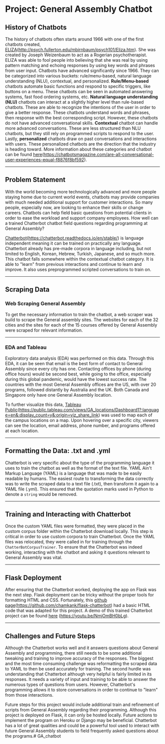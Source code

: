 # Project: General Assembly Chatbot
## History of Chatbots

The history of chatbots often starts around 1966 with one of the first chatbots created, [ELIZA](#http://psych.fullerton.edu/mbirnbaum/psych101/Eliza.htm)(http://psych.fullerton.edu/mbirnbaum/psych101/Eliza.htm). She was created by Joseph Weizenbaum to act as a Rogerian psychotherapist. ELIZA was able to fool people into believing that she was real by using pattern matching and echoing responses by using key words and phrases from user input. Chatbots have advanced significantly since 1966. They can be categorized into various buckets: rule/menu-based, natural language understanding (NLU), contextual, and personalized. **Rule/Menu-based** chatbots automate basic functions and respond to specific triggers, like buttons on a menu. These chatbots can be seen in automated answering systems, fast food ordering systems, etc. **Natural language understanding (NLU)** chatbots can interact at a slightly higher level than rule-based chatbots. These are able to recognize the intentions of the user in order to give a better response. These chatbots understand words and phrases, then response with the best corresponding script. However, these chatbots do not have advanced conversational skills. **Contextual** chatbot can handle more advanced conversations. These are less structured than NLU chatbots, but they still rely on programmed scripts to respond to the user. Lastly, **personalized** chatbots draw on past conversations and interactions with users. These personalized chatbots are the direction that the industry is heading toward. More information about these categories and chatbot can be found [here](#https://chatbotsmagazine.com/are-all-conversational-user-experiences-equal-f8876f8bf592)(https://chatbotsmagazine.com/are-all-conversational-user-experiences-equal-f8876f8bf592).

---

## Problem Statement

With the world becoming more technologically advanced and more people staying home due to current world events, chatbots may provide companies with much needed additional support for customer interactions. So many people, especially now, are looking to enhance their skills or change careers. Chatbots can help field basic questions from potential clients in order to ease the workload and support company employees. How well can a trained Chatterbot chatbot field questions regarding programming at General Assembly?

[Chatterbot](#https://chatterbot.readthedocs.io/en/stable/)(https://chatterbot.readthedocs.io/en/stable/) is language independent meaning it can be trained on practically any language. Chatterbot already has pre-made corpora in language including, but not limited to English, Korean, Hebrew, Turkish, Japanese, and so much more. This chatbot falls somewhere within the contextual chatbot category. It is able to "learn" from previous interactions and continue to learn and improve. It also uses preprogrammed scripted conversations to train on.

---

## Scraping Data
### Web Scraping General Assembly

To get the necessary information to train the chatbot, a web scraper was build to scrape the General assembly sites. The websites for each of the 32 cities and the sites for each of the 15 courses offered by General Assembly were scraped for relevant information. 

---

### EDA and Tableau

Exploratory data analysis (EDA) was performed on this data. Through this EDA, it can be seen that email is the best form of contact to General Assembly since every city has one. Contacting offices by phone (during office hours) would be second best, while going to the office, especially during this global pandemic, would have the lowest success rate. The countries with the most General Assembly offices are the US, with over 20 programs, followed distantly by Australia and the UK. Both Canada and Singapore only have one General Assembly location.

To further visualize this data, [Tableau Public](#https://public.tableau.com/views/GA_locations/Dashboard1?:language=en&:display_count=y&:origin=viz_share_link)(https://public.tableau.com/views/GA_locations/Dashboard1?:language=en&:display_count=y&:origin=viz_share_link) was used to map each of the campus locations on a map. Upon hovering over a specific city, viewers can see the location, email address, phone number, and programs offered at each location.

---

## Formatting the Data: .txt and .yml

Chatterbot is very specific about the type of the programming language it uses to train the chatbot as well as the format of the text file. YAML Ain't Markup Language (YAML) is a language that was made to be easily readable by humans. The easiest route to transforming the data correctly was to write the scraped data to a text file (.txt), then transform it again to a YAML file (.yml). This ensured that the quotation marks used in Python to denote a ```string``` would be removed.

---

## Training and Interacting with Chatterbot

Once the custom YAML files were formatted, they were placed in the custom corpus folder within the Chatterbot download locally. This step is critical in order to use custom corpora to train Chatterbot. Once the YAML files was relocated, they were called in for training through the ```ChatterBotCorpusTrainer```. To ensure that the Chatterbot was indeed working, interacting with the chatbot and asking it questions relevant to General Assembly was vital. 

---

## Flask Deployment

After ensuring that the Chatterbot worked, deploying the app on Flask was the next step. Flask deployment can be tricky without the proper tools for formatting HTML and CSS. Fortunately, this [github page](#https://github.com/chamkank/flask-chatterbot)(https://github.com/chamkank/flask-chatterbot) had a basic HTML code that was adapted for this project. A demo of this trained Chatterbot project can be found [here](#https://youtu.be/NmjOmBH0bLg) (https://youtu.be/NmjOmBH0bLg).

---

## Challenges and Future Steps

Although the Chatterbot works well and it answers questions about General Assembly and programming, there still needs to be some additional tweaking and training to improve accuracy of the responses. The biggest and the most time consuming challenge was reformatting the scraped data to YAML to then be used accurately for training. The second hurdle was understanding that Chatterbot although very helpful is fairly limited in its responses. It needs a variety of input and training to be able to answer the numerous types of questions from users. However, Chatterbot's programming allows it to store conversations in order to continue to "learn" from those interactions.

Future steps for this project would include additional train and refinement of scripts from General Assembly regarding their programming. Although this project is deployed on Flask, it can only be hosted locally. Future actions to implement the program on Heroku or Django may be beneficial. Chatterbot has a lot of great qualities and could be a powerful tool used to interact with future General Assembly students to field frequently asked questions about the programs.# GA_chatbot
